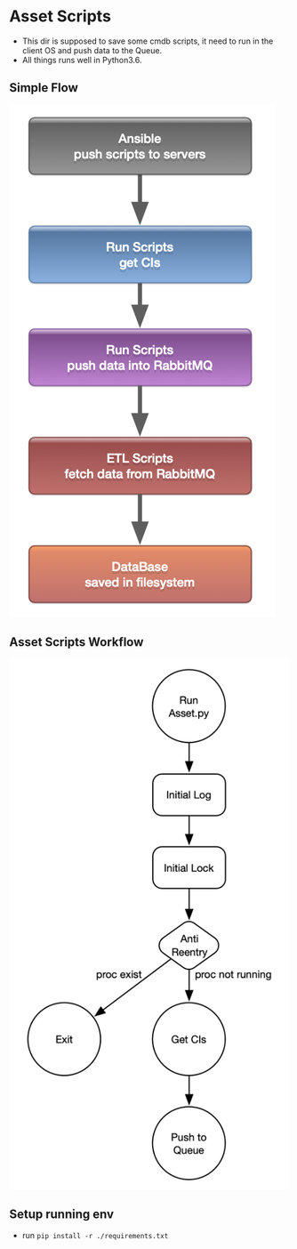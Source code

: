 # Asset Scripts
- This dir is supposed to save some cmdb scripts, it need to run in the client OS and push data to the Queue.
- All things runs well in Python3.6.

## Simple Flow
![](../../pic/cmdb_asset_simpleflow.png)

## Asset Scripts Workflow
![](../../pic/cmdb_asset_workflow.png)

## Setup running env
- run `pip install -r ./requirements.txt`
